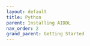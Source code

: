 ```yaml
---
layout: default
title: Python
parent: Installing AIDDL
nav_order: 2
grand_parent: Getting Started
---
```

